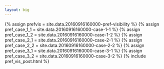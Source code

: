 ```yaml
---
layout: big
---
```

{% assign prefvis = site.data.20160916160000-pref-visibility %}
{% assign pref_case_1_1 = site.data.20160916160000-case-1-1 %}
{% assign pref_case_1_2 = site.data.20160916160000-case-1-2 %}
{% assign pref_case_2_1 = site.data.20160916160000-case-2-1 %}
{% assign pref_case_2_2 = site.data.20160916160000-case-2-2 %}
{% assign pref_case_3_1 = site.data.20160916160000-case-3-1 %}
{% assign pref_case_3_2 = site.data.20160916160000-case-3-2 %}
{% include pref_vis_post.html %}
